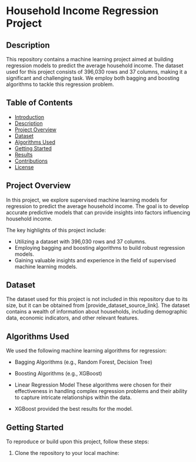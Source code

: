 # Household Income Regression Project

## Description
This repository contains a machine learning project aimed at building regression models to predict the average household income. The dataset used for this project consists of 396,030 rows and 37 columns, making it a significant and challenging task. We employ both bagging and boosting algorithms to tackle this regression problem.

## Table of Contents
- [Introduction](#household-income-regression-project)
- [Description](#description)
- [Project Overview](#project-overview)
- [Dataset](#dataset)
- [Algorithms Used](#algorithms-used)
- [Getting Started](#getting-started)
- [Results](#results)
- [Contributions](#contributions)
- [License](#license)

## Project Overview
In this project, we explore supervised machine learning models for regression to predict the average household income. The goal is to develop accurate predictive models that can provide insights into factors influencing household income.

The key highlights of this project include:
- Utilizing a dataset with 396,030 rows and 37 columns.
- Employing bagging and boosting algorithms to build robust regression models.
- Gaining valuable insights and experience in the field of supervised machine learning models.

## Dataset
The dataset used for this project is not included in this repository due to its size, but it can be obtained from [provide_dataset_source_link]. The dataset contains a wealth of information about households, including demographic data, economic indicators, and other relevant features.

## Algorithms Used
We used the following machine learning algorithms for regression:
- Bagging Algorithms (e.g., Random Forest, Decision Tree)
- Boosting Algorithms (e.g., XGBoost)
- Linear Regression Model
These algorithms were chosen for their effectiveness in handling complex regression problems and their ability to capture intricate relationships within the data.

- XGBoost provided the best results for the model.

## Getting Started
To reproduce or build upon this project, follow these steps:

1. Clone the repository to your local machine:
